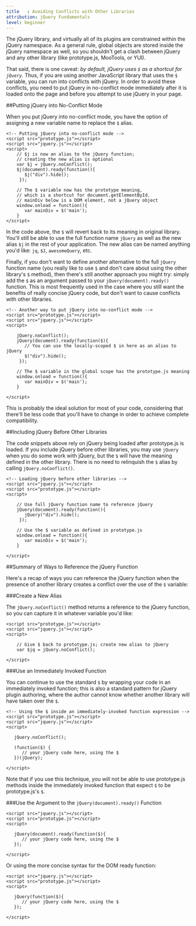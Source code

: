 ```yaml
---
title   : Avoiding Conflicts with Other Libraries
attribution: jQuery Fundamentals
level: beginner
---
```


The jQuery library, and virtually all of its plugins are constrained within the jQuery namespace. 
As a general rule, global objects are stored inside the jQuery namespace as well, so you shouldn't 
get a clash between jQuery and any other library (like prototype.js, MooTools, or YUI).

That said, there is one caveat: *by default, jQuery uses `$` as a shortcut for `jQuery`.*  Thus, if 
you are using another JavaScript library that uses the `$` variable, you can
run into conflicts with jQuery.  In order to avoid these conflicts, you need to
put jQuery in no-conflict mode immediately after it is loaded onto the page and
before you attempt to use jQuery in your page.

##Putting jQuery into No-Conflict Mode

When you put jQuery into no-conflict mode, you have the option of assigning a
new variable name to replace the `$` alias.

```
<!-- Putting jQuery into no-conflict mode -->
<script src="prototype.js"></script>
<script src="jquery.js"></script>
<script>
	// $j is now an alias to the jQuery function;
	// creating the new alias is optional
	var $j = jQuery.noConflict();
	$j(document).ready(function(){
       $j("div").hide();
     });

	// The $ variable now has the prototype meaning,
	// which is a shortcut for document.getElementById.
	// mainDiv below is a DOM element, not a jQuery object
	window.onload = function(){
	   var mainDiv = $('main');
    }
</script>
```

In the code above, the `$` will revert back to its meaning in original library. You'll 
still be able to use the full function name `jQuery` as well as the new alias `$j` in 
the rest of your application. The new alias can be named anything you'd like: `jq`, `$J`, 
`awesomeQuery`, etc. 

Finally, if you don't want to define another alternative to the full `jQuery` function name 
(you really like to use `$` and don't care about using the other library's `$` method), then 
there's still another approach you might try: simply add the `$` as an argument passed to your
`jQuery(document).ready()` function. This is most frequently used in the case where you still want the 
benefits of really concise jQuery code, but don't want to cause conflicts with other libraries.

```
<!-- Another way to put jQuery into no-conflict mode -->
<script src="prototype.js"></script>
<script src="jquery.js"></script>
<script>
	
	jQuery.noConflict();
	jQuery(document).ready(function($){
       // You can use the locally-scoped $ in here as an alias to jQuery 
       $("div").hide();
     });

	// The $ variable in the global scope has the prototype.js meaning
	window.onload = function(){
	   var mainDiv = $('main');
    }

</script>

```

This is probably the ideal solution for most of your code, considering that there'll be 
less code that you'll have to change in order to achieve complete compatibility. 

##Including jQuery Before Other Libraries

The code snippets above rely on jQuery being loaded after prototype.js is loaded. If you 
include jQuery before other libraries, you may use `jQuery` when you do some work with 
jQuery, but the `$` will have the meaning defined in the other library. There is no need 
to relinquish the `$` alias by calling `jQuery.noConflict()`.

```
<!-- Loading jQuery before other libraries -->
<script src="jquery.js"></script>
<script src="prototype.js"></script>
<script>
	
	// Use full jQuery function name to reference jQuery
	jQuery(document).ready(function(){
       jQuery("div").hide();
     });

	// Use the $ variable as defined in prototype.js
	window.onload = function(){
	   var mainDiv = $('main');
    }

</script>
```

##Summary of Ways to Reference the jQuery Function

Here's a recap of ways you can reference the jQuery function when the presence of 
another library creates a conflict over the use of the `$` variable:

###Create a New Alias

The `jQuery.noConflict()` method returns a reference to the jQuery function, so you can
capture it in whatever variable you'd like:

```
<script src="prototype.js"></script>
<script src="jquery.js"></script>
<script>
	
	// Give $ back to prototype.js; create new alias to jQuery
    var $jq = jQuery.noConflict();

</script>
```

###Use an Immediately Invoked Function 

You can continue to use the standard `$` by wrapping your code in an immediately invoked 
function; this is also a standard pattern for jQuery plugin authoring, where the author 
cannot know whether another library will have taken over the `$`.

```
<!-- Using the $ inside an immediately-invoked function expression -->
<script src="prototype.js"></script>
<script src="jquery.js"></script>
<script>

   jQuery.noConflict();

   (function($) {
      // your jQuery code here, using the $
   })(jQuery);

</script>
```

Note that if you use this technique, you will not be able to use prototype.js methods inside the 
immediately invoked function that expect `$` to be prototype.js's `$`. 

###Use the Argument to the `jQuery(document).ready()` Function

```
<script src="jquery.js"></script>
<script src="prototype.js"></script>
<script>

   jQuery(document).ready(function($){
      // your jQuery code here, using the $
   });

</script>
```

Or using the more concise syntax for the DOM ready function:

```
<script src="jquery.js"></script>
<script src="prototype.js"></script>
<script>

   jQuery(function($){
      // your jQuery code here, using the $
   });

</script>
```